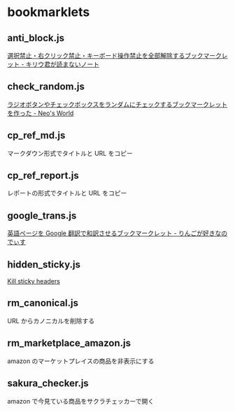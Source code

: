 # bookmarklets

## anti_block.js

[選択禁止・右クリック禁止・キーボード操作禁止を全部解除するブックマークレット - キリウ君が読まないノート](https://note.kiriukun.com/entry/20210606-bookmarklet-to-unblock-various-operation)

## check_random.js

[ラジオボタンやチェックボックスをランダムにチェックするブックマークレットを作った - Neo's World](https://neos21.net/blog/2018/10/28-01.html)

## cp_ref_md.js

マークダウン形式でタイトルと URL をコピー

## cp_ref_report.js

レポートの形式でタイトルと URL をコピー

## google_trans.js

[英語ページを Google 翻訳で和訳させるブックマークレット - りんごが好きなのでぃす](https://ringosuki.hateblo.jp/entry/2021/03/07/%E8%8B%B1%E8%AA%9E%E3%83%9A%E3%83%BC%E3%82%B8%E3%82%92Google%E7%BF%BB%E8%A8%B3%E3%81%A7%E5%92%8C%E8%A8%B3%E3%81%95%E3%81%9B%E3%82%8B%E3%83%96%E3%83%83%E3%82%AF%E3%83%9E%E3%83%BC%E3%82%AF%E3%83%AC)

## hidden_sticky.js

[Kill sticky headers](https://alisdair.mcdiarmid.org/kill-sticky-headers/)

## rm_canonical.js

URL からカノニカルを削除する

## rm_marketplace_amazon.js

amazon のマーケットプレイスの商品を非表示にする

## sakura_checker.js

amazon で今見ている商品をサクラチェッカーで開く
